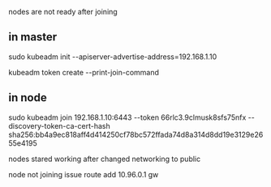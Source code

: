 nodes are not ready after joining

in master
---
sudo kubeadm init --apiserver-advertise-address=192.168.1.10

kubeadm token create --print-join-command

in node
----
sudo kubeadm join 192.168.1.10:6443 --token 66rlc3.9clmusk8sfs75nfx --discovery-token-ca-cert-hash sha256:bb4a9ec818aff4d414250cf78bc572ffada74d8a314d8dd19e3129e2655e4195


nodes stared working after changed networking to public

node not joining issue
route add 10.96.0.1 gw <your real master IP>
